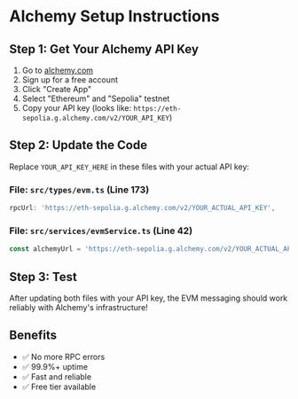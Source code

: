 # Alchemy Setup Instructions

## Step 1: Get Your Alchemy API Key

1. Go to [alchemy.com](https://www.alchemy.com/)
2. Sign up for a free account
3. Click "Create App"
4. Select "Ethereum" and "Sepolia" testnet
5. Copy your API key (looks like: `https://eth-sepolia.g.alchemy.com/v2/YOUR_API_KEY`)

## Step 2: Update the Code

Replace `YOUR_API_KEY_HERE` in these files with your actual API key:

### File: `src/types/evm.ts` (Line 173)
```typescript
rpcUrl: 'https://eth-sepolia.g.alchemy.com/v2/YOUR_ACTUAL_API_KEY',
```

### File: `src/services/evmService.ts` (Line 42)
```typescript
const alchemyUrl = 'https://eth-sepolia.g.alchemy.com/v2/YOUR_ACTUAL_API_KEY';
```

## Step 3: Test

After updating both files with your API key, the EVM messaging should work reliably with Alchemy's infrastructure!

## Benefits

- ✅ No more RPC errors
- ✅ 99.9%+ uptime
- ✅ Fast and reliable
- ✅ Free tier available
